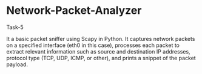 # Network-Packet-Analyzer
Task-5

It a basic packet sniffer using Scapy in Python. It captures network packets on a specified interface (eth0 in this case), processes each packet to extract relevant information such as source and destination IP addresses, protocol type (TCP, UDP, ICMP, or other), and prints a snippet of the packet payload.
